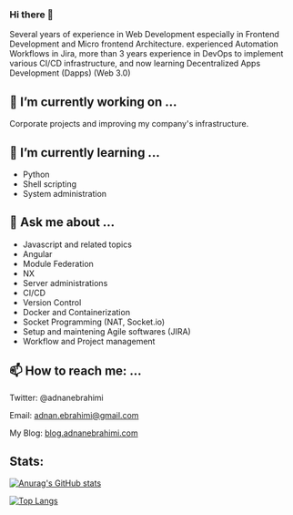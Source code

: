 ### Hi there 👋

Several years of experience in Web Development especially in Frontend Development and Micro frontend Architecture. experienced Automation Workflows in Jira, more than 3 years experience in DevOps to implement various CI/CD infrastructure, and now learning Decentralized Apps Development (Dapps) (Web 3.0)


## 🔭 I’m currently working on ...
Corporate projects and improving my company's infrastructure.

## 🌱 I’m currently learning ...
- Python
- Shell scripting
- System administration
## 💬 Ask me about ...
- Javascript and related topics
- Angular
- Module Federation
- NX
- Server administrations
- CI/CD
- Version Control
- Docker and Containerization
- Socket Programming (NAT, Socket.io)
- Setup and maintening Agile softwares (JIRA)
- Workflow and Project management
## 📫 How to reach me: ...
Twitter: @adnanebrahimi

Email: adnan.ebrahimi@gmail.com

My Blog: [blog.adnanebrahimi.com](blog.adnanebrahimi.com)

## Stats:
[![Anurag's GitHub stats](https://github-readme-stats.vercel.app/api?username=adnanebrahimi)](https://github.com/anuraghazra/github-readme-stats)

[![Top Langs](https://github-readme-stats.vercel.app/api/top-langs/?username=adnanebrahimi&langs_count=8)](https://github.com/anuraghazra/github-readme-stats)

